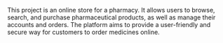 This project is an online store for a pharmacy. It allows users to browse, search, and purchase pharmaceutical products, as well as manage their accounts and orders. The platform aims to provide a user-friendly and secure way for customers to order medicines online.

